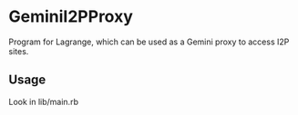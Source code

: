 # GeminiI2PProxy
Program for Lagrange, which can be used as a Gemini proxy to access I2P sites.

## Usage
Look in lib/main.rb
